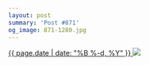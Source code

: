 ```yaml
---
layout: post
summary: 'Post #871'
og_image: 871-1280.jpg
---
```


<p>
 <time>
  <a href="/871">
   {{ page.date | date: "%B %-d, %Y" }}
  </a>
 </time>
 <a href="/871">
  <img sizes="(min-width: 700px) 50vw, calc(100vw - 2rem)" src="{{ site.assets_url }}/871-640.jpg" srcset="{{ site.assets_url }}/871-320.jpg 320w, {{ site.assets_url }}/871-640.jpg 640w, {{ site.assets_url }}/871-960.jpg 960w, {{ site.assets_url }}/871-1280.jpg 1280w"/>
 </a>
</p>
